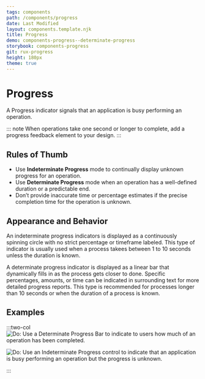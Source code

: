 ```yaml
---
tags: components
path: /components/progress
date: Last Modified
layout: components.template.njk
title: Progress
demo: components-progress--determinate-progress
storybook: components-progress
git: rux-progress
height: 180px
theme: true
---
```


# Progress

A Progress indicator signals that an application is busy performing an operation.

::: note
When operations take one second or longer to complete, add a progress feedback element to your design.
:::

## Rules of Thumb

- Use **Indeterminate Progress** mode to continually display unknown progress for an operation.
- Use **Determinate Progress** mode when an operation has a well-defined duration or a predictable end.
- Don’t provide inaccurate time or percentage estimates if the precise completion time for the operation is unknown.

## Appearance and Behavior

An indeterminate progress indicators is displayed as a continuously spinning circle with no strict percentage or timeframe labeled. This type of indicator is usually used when a process takees between 1 to 10 seconds unless the duration is known.

A determinate progress indicator is displayed as a linear bar that dynamically fills in as the process gets closer to done. Specific percentages, amounts, or time can be indicated in surrounding text for more detailed progress reports. This type is recommended for processes longer than 10 seconds or when the duration of a process is known.

## Examples

:::two-col
![Do: Use a Determinate Progress Bar to indicate to users how much of an operation has been completed.](/img/components/determinate-progress-do-1.png "Do: Use a Determinate Progress Bar to indicate to users how much of an operation has been completed.")

![Do: Use an Indeterminate Progress control to indicate that an application is busy performing an operation but the progress is unknown.](/img/components/indeterminate-progress-do-1.png "Do: Use an Indeterminate Progress control to indicate that an application is busy performing an operation but the progress is unknown.")

:::
